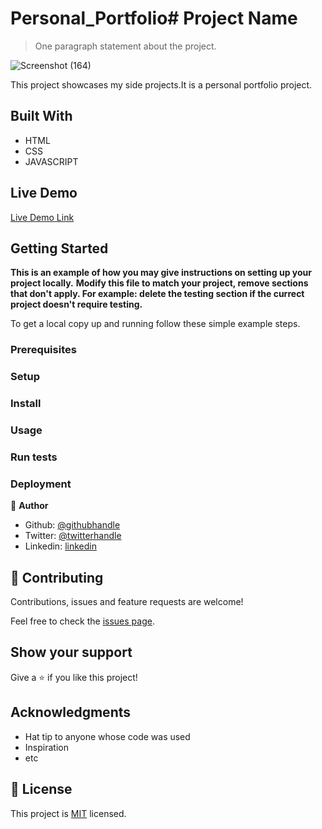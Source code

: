 # Personal_Portfolio# Project Name

> One paragraph statement about the project.

![Screenshot (164)](https://user-images.githubusercontent.com/46542515/77829866-d0e38b00-7135-11ea-9540-21274e9aac7c.png)

This project showcases my side projects.It is a personal portfolio project.

## Built With

- HTML
- CSS
- JAVASCRIPT

## Live Demo

[Live Demo Link](https://livedemo.com)


## Getting Started

**This is an example of how you may give instructions on setting up your project locally.**
**Modify this file to match your project, remove sections that don't apply. For example: delete the testing section if the currect project doesn't require testing.**


To get a local copy up and running follow these simple example steps.

### Prerequisites

### Setup

### Install

### Usage

### Run tests

### Deployment





👤 **Author**

- Github: [@githubhandle](https://github.com/Elukoye)
- Twitter: [@twitterhandle](https://twitter.com/Elukoye1)
- Linkedin: [linkedin](https://linkedin.com/linkedinhandle)

## 🤝 Contributing

Contributions, issues and feature requests are welcome!

Feel free to check the [issues page](issues/).

## Show your support

Give a ⭐️ if you like this project!

## Acknowledgments

- Hat tip to anyone whose code was used
- Inspiration
- etc

## 📝 License

This project is [MIT](lic.url) licensed.
